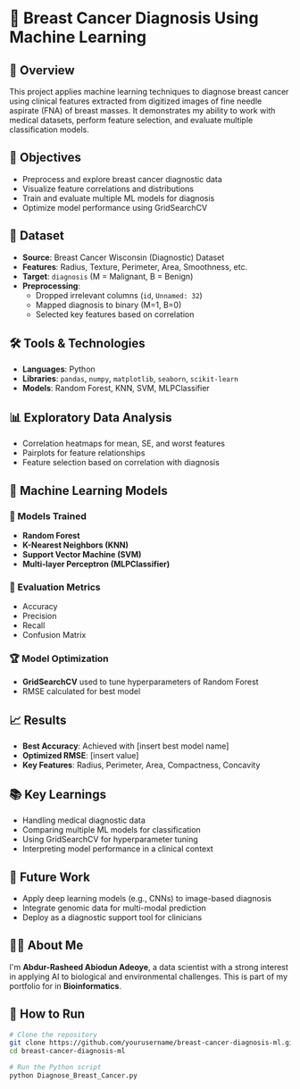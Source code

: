 # 🧬 Breast Cancer Diagnosis Using Machine Learning

## 📘 Overview

This project applies machine learning techniques to diagnose breast cancer using clinical features extracted from digitized images of fine needle aspirate (FNA) of breast masses. It demonstrates my ability to work with medical datasets, perform feature selection, and evaluate multiple classification models.

## 🎯 Objectives

- Preprocess and explore breast cancer diagnostic data
- Visualize feature correlations and distributions
- Train and evaluate multiple ML models for diagnosis
- Optimize model performance using GridSearchCV

## 📂 Dataset

- **Source**: Breast Cancer Wisconsin (Diagnostic) Dataset
- **Features**: Radius, Texture, Perimeter, Area, Smoothness, etc.
- **Target**: `diagnosis` (M = Malignant, B = Benign)
- **Preprocessing**:
  - Dropped irrelevant columns (`id`, `Unnamed: 32`)
  - Mapped diagnosis to binary (M=1, B=0)
  - Selected key features based on correlation

## 🛠️ Tools & Technologies

- **Languages**: Python
- **Libraries**: `pandas`, `numpy`, `matplotlib`, `seaborn`, `scikit-learn`
- **Models**: Random Forest, KNN, SVM, MLPClassifier

## 📊 Exploratory Data Analysis

- Correlation heatmaps for mean, SE, and worst features
- Pairplots for feature relationships
- Feature selection based on correlation with diagnosis

## 🤖 Machine Learning Models

### 🔹 Models Trained

- **Random Forest**
- **K-Nearest Neighbors (KNN)**
- **Support Vector Machine (SVM)**
- **Multi-layer Perceptron (MLPClassifier)**

### 🔸 Evaluation Metrics

- Accuracy
- Precision
- Recall
- Confusion Matrix

### 🏆 Model Optimization

- **GridSearchCV** used to tune hyperparameters of Random Forest
- RMSE calculated for best model

## 📈 Results

- **Best Accuracy**: Achieved with [insert best model name]
- **Optimized RMSE**: [insert value]
- **Key Features**: Radius, Perimeter, Area, Compactness, Concavity

## 📚 Key Learnings

- Handling medical diagnostic data
- Comparing multiple ML models for classification
- Using GridSearchCV for hyperparameter tuning
- Interpreting model performance in a clinical context

## 🚀 Future Work

- Apply deep learning models (e.g., CNNs) to image-based diagnosis
- Integrate genomic data for multi-modal prediction
- Deploy as a diagnostic support tool for clinicians

## 👨‍🔬 About Me

I'm **Abdur-Rasheed Abiodun Adeoye**, a data scientist with a strong interest in applying AI to biological and environmental challenges. This is part of my portfolio for in **Bioinformatics**.


## 📎 How to Run

```bash
# Clone the repository
git clone https://github.com/yourusername/breast-cancer-diagnosis-ml.git
cd breast-cancer-diagnosis-ml

# Run the Python script
python Diagnose_Breast_Cancer.py
